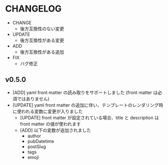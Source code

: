 # CHANGELOG

- CHANGE
    - 後方互換性のない変更
- UPDATE
    - 後方互換性がある変更
- ADD
    - 後方互換性がある追加
- FIX
    - バグ修正


## v0.5.0

- [ADD] yaml front matter の読み取りをサポートしました (front matter は必須ではありません)
- [UPDATE] yaml front matter の追加に伴い、テンプレートのレンダリング時に使われる変数に変更が入りました
    - [UPDATE] front matter が設定されている場合、title と description は front matter の値が使われます
    - [ADD] 以下の変数が追加されました
        - author
        - pubDatetime
        - postSlug
        - tags
        - emoji
